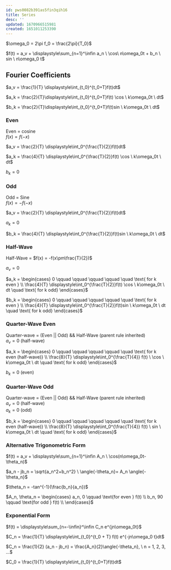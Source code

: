 ```yaml
---
id: pws0082b391as5fin3qih16
title: Series
desc: ''
updated: 1670966515981
created: 1651011253390
---
```


$\omega_0 = 2\pi  f_0 = \frac{2\pi}{T_0}$

$f(t) = a_v + \displaystyle\sum_{n=1}^\infin a_n \ \cos\ n\omega_0t + b_n \ sin \  n\omega_0 t$
## Fourier Coefficients
$a_v = \frac{1}{T} \displaystyle\int_{t_0}^{t_0+T}f(t)dt$  

$a_k = \frac{2}{T}\displaystyle\int_{t_0}^{t_0+T}f(t) \cos \ k\omega_0t \ dt$  

$b_k = \frac{2}{T}\displaystyle\int_{t_0}^{t_0+T}f(t)sin \ k\omega_0t \ dt$  
### Even
Even = cosine  
 $f(x) = f(-x)$  

$a_v = \frac{2}{T} \displaystyle\int_0^{\frac{T}{2}}f(t)dt$   

$a_k = \frac{4}{T} \displaystyle\int_0^{\frac{T}{2}}f(t) \cos \ k\omega_0t \ dt$  

$b_k = 0$

### Odd
Odd = Sine   
$f(x) = -f(-x)$  

$a_v = \frac{2}{T} \displaystyle\int_0^{\frac{T}{2}}f(t)dt$   

$a_k = 0$  

$b_k = \frac{4}{T} \displaystyle\int_0^{\frac{T}{2}}f(t)sin \ k\omega_0t \ dt$  
  

### Half-Wave
Half-Wave = $f(x) = -f(x\pm\frac{T}{2})$  

$a_v = 0$  

$a_k = \begin{cases}
 0 \qquad \qquad \qquad \qquad \quad \text{ for k even } \\ 
\frac{4}{T} \displaystyle\int_0^{\frac{T}{2}}f(t) \cos \ k\omega_0t \ dt \quad \text{ for k odd}
\end{cases}$  

$b_k = \begin{cases}
 0 \qquad \qquad \qquad \qquad \quad \text{ for k even } \\ 
\frac{4}{T} \displaystyle\int_0^{\frac{T}{2}}f(t)sin \ k\omega_0t \ dt \quad \text{ for k odd}
\end{cases}$  

### Quarter-Wave Even
Quarter-wave = (Even || Odd) && Half-Wave  (parent rule inherited)  
$a_v = 0 \text{ (half-wave)}$ 

$a_k = \begin{cases}
0 \qquad \qquad \qquad \qquad \quad \text{ for k even (half-wave)} \\
\frac{8}{T} \displaystyle\int_0^{\frac{T}{4}} f(t) \ \cos \ k\omega_0t \ dt  \quad \text{ for k odd}
\end{cases}$  

$b_k = 0 \text{ (even)}$

### Quarter-Wave Odd
Quarter-wave = (Even || Odd) && Half-Wave  (parent rule inherited)  
$a_v = 0 \text{ (half-wave)}$  
$a_k = 0 \text{ (odd)}$  

$b_k = \begin{cases}
0 \qquad \qquad \qquad \qquad \quad \text{ for k even (half-wave)}  \\
 \frac{8}{T} \displaystyle\int_0^{\frac{T}{4}} f(t) \ sin \ k\omega_0t \ dt \quad \text{ for k odd}
 \end{cases}$    

### Alternative Trigonometric Form
$f(t) = a_v + \displaystyle\sum_{n=1}^\infin A_n  \ \cos(n\omega_0t-\theta_n)$  

$a_n - jb_n = \sqrt{a_n^2+b_n^2} \ \angle{-\theta_n}= A_n \angle{-\theta_n}$  
  
$\theta_n = -tan^{-1}(\frac{b_n}{a_n})$   

$A_n, \theta_n = \begin{cases} 
a_n, 0 \qquad \text{for even } f(t) \\
b_n, 90 \qquad \text{for odd } f(t) \\
\end{cases}$

### Exponential Form
$f(t) = \displaystyle\sum_{n=-\infin}^\infin C_n e^{jn\omega_0t}$

$C_n = \frac{1}{T} \displaystyle\int_{t_0}^{t_0 + T} f(t) e^{-jn\omega_0 t}dt$  
  
$C_n = \frac{1}{2} (a_n - jb_n) = \frac{A_n}{2}\angle{-\theta_n}, \  n = 1, 2, 3, ...$  

$C_0 = \frac{1}{T} \displaystyle\int_{t_0}^{t_0+T}f(t)dt$  
